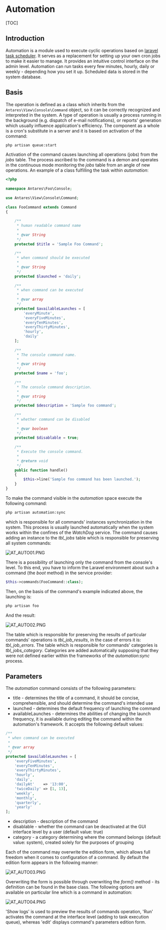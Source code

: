# Automation  

[TOC]

## Introduction

Automation is a module used to execute cyclic operations based on [laravel task scheduler](https://laravel.com/docs/5.4/scheduling). It serves as a replacement for setting up your own cron jobs to make it easier to manage. It provides an intuitive control  interface on the admin level. Automation can run tasks every few minutes, hourly, daily or weekly - depending how you set it up. Scheduled data is stored in the system database.

## Basis

The operation is defined as a class which inherits from the `Antares\View\Console\Command` object, so it can be correctly recognized and interpreted in the system. A type of operation is usually a process running in the background (e.g. dispatch of e-mail notifications), or reports' generation which usually influence application's efficiency. The component as a whole is a cron's substitute in a server and it is based on activation of the command:

```bash
php artisan queue:start
```

Activation of the command causes launching all operations (jobs) from the *jobs* table. The process ascribed to the command is a demon and operates in the continuous mode monitoring the *jobs* table from an angle of new operations.
An example of a class fulfilling the task within *automation*:

```php
<?php
 
namespace Antares\Foo\Console;
 
use Antares\View\Console\Command;
 
class FooCommand extends Command
{
 
    /**
     * human readable command name
     *
     * @var String
     */
    protected $title = 'Sample Foo Command';
 
    /**
     * when command should be executed
     *
     * @var String
     */
    protected $launched = 'daily';
 
    /**
     * when command can be executed
     *
     * @var array
     */
    protected $availableLaunches = [
        'everyMinute',
        'everyFiveMinutes',
        'everyTenMinutes',
        'everyThirtyMinutes',
        'hourly',
        'daily'
    ];
 
    /**
     * The console command name.
     *
     * @var string
     */
    protected $name = 'foo';
 
    /**
     * The console command description.
     *
     * @var string
     */
    protected $description = 'Sample foo command';
 
    /**
     * whether command can be disabled
     *
     * @var boolean
     */
    protected $disablable = true;
 
    /**
     * Execute the console command.
     *
     * @return void
     */
    public function handle()
    {
        $this->line('Sample foo command has been launched.');
    }
}
```

To make the command visible in the *automation* space execute the following command:

```bash
php artisan automation:sync
```

which is responsible for all commands' instances synchronization in the system. This process is usually launched automatically when the system works within the confines of the *WatchDog* service. The command causes adding an instance to the *tbl_jobs* table which is responsible for preserving all system commands:

  ![AT_AUTO01.PNG](../img/docs/core_modules/automation/AT_AUTO01.PNG)
  
There is a possibility of launching only the command from the console's level. To this end, you have to inform the Laravel environment about such a command (the *boot* method) in the service provider:

```php
$this->commands(FooCommand::class);
```

Then, on the basis of the command's example indicated above, the launching is:

```bash
php artisan foo
```

And the result:

  ![AT_AUTO02.PNG](../img/docs/core_modules/automation/AT_AUTO02.PNG)
  
The table which is responsible for preserving the results of particular commands' operations is *tbl_job_results*, in the case of errors it is: *tbl_job_errors*. The table which is responsible for commands' categories is *tbl_jobs_category*. Categories are added automatically supposing that they were not defined earlier within the frameworks of the *automation:sync* process.

## Parameters

The *automation* command consists of the following parameters:

* title - determines the title of a command, it should be concise, comprehensible, and should determine the command's intended use
* launched - determines the default frequency of launching the command
* availableLaunches - determines the abilities of changing the launch frequency, it is available during editing the command within the automation's framework. It accepts the following default values:

```php
/**
 * when command can be executed
 *
 * @var array
 */
protected $availableLaunches = [
    'everyFiveMinutes',
    'everyTenMinutes',
    'everyThirtyMinutes',
    'hourly',
    'daily',
    'dailyAt'    => '13:00',
    'twiceDaily' => [1, 13],
    'weekly',
    'monthly',
    'quarterly',
    'yearly'
];

```

* description - description of the command
* disablable - whether the command can be deactivated at the GUI interface level by a user (default value: true)
* category - a category determining where the command belongs (default value: system), created solely for the purposes of grouping

Each of the command may overwrite the edition form, which allows full freedom when it comes to configuration of a command. By default the edition form appears in the following manner:

  ![AT_AUTO03.PNG](../img/docs/core_modules/automation/AT_AUTO03.PNG)
  
Overwriting the form is possible through overwriting the *form()* method - its definition can be found in the base class. The following options are available on particular line which is a command in automation:

  ![AT_AUTO04.PNG](../img/docs/core_modules/automation/AT_AUTO04.PNG)
  
'Show logs' is used to preview the results of commands operation, 'Run' activates the command at the interface level (adding to task execution queue), whereas 'edit' displays command's parameters edition form.
